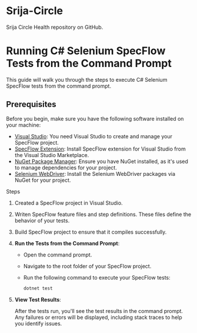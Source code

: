 
# Srija-Circle
Srija Circle Health repository on GitHub.
# Running C# Selenium SpecFlow Tests from the Command Prompt

This guide will walk you through the steps to execute C# Selenium SpecFlow tests from the command prompt.

## Prerequisites

Before you begin, make sure you have the following software installed on your machine:

- [Visual Studio](https://visualstudio.microsoft.com/): You need Visual Studio to create and manage your SpecFlow project.
- [SpecFlow Extension](https://marketplace.visualstudio.com/items?itemName=TechTalkSpecFlowTeam.SpecFlowforVisualStudio): Install SpecFlow extension for Visual Studio from the Visual Studio Marketplace.
- [NuGet Package Manager](https://www.nuget.org/downloads): Ensure you have NuGet installed, as it's used to manage dependencies for your project.
- [Selenium WebDriver](https://www.selenium.dev/documentation/en/webdriver/dotnet_guide/installing_browser_drivers/): Install the Selenium WebDriver packages via NuGet for your project.

Steps

1. Created a SpecFlow project in Visual Studio.
2. Writen SpecFlow feature files and step definitions. These files define the behavior of your tests.

3. Build  SpecFlow project to ensure that it compiles successfully.

4. **Run the Tests from the Command Prompt**:

   - Open the command prompt.
   - Navigate to the root folder of your SpecFlow project.
   - Run the following command to execute your SpecFlow tests:

     ```bash
     dotnet test
     ```
5. **View Test Results**:

   After the tests run, you'll see the test results in the command prompt. Any failures or errors will be displayed, including stack traces to help you identify issues.


